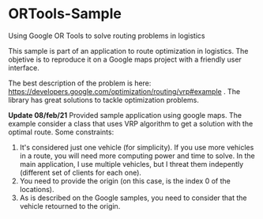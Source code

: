 # ORTools-Sample
Using Google OR Tools to solve routing problems in logistics


This sample is part of an application to route optimization in logistics. The objetive is to reproduce it on a Google maps project with a friendly user interface.

The best description of the problem is here: https://developers.google.com/optimization/routing/vrp#example . The library has great solutions to tackle optimization problems.

<b>Update 08/feb/21</b>
Provided sample application using google maps. The example consider a class that uses VRP algorithm to get a solution with the optimal route. Some constraints: 

1. It's considered just one vehicle (for simplicity). If you use more vehicles in a route, you will need more computing power and time to solve. In the main application, I use multiple vehicles, but I threat them indepently (different set of clients for each one). 
2. You need to provide the origin (on this case, is the index 0 of the locations). 
3. As is described on the Google samples, you need to consider that the vehicle retourned to the origin.


